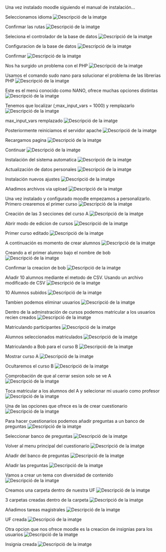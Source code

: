 Una vez instalado moodle siguiendo el manual de instalación...

Seleccionamos idioma
<img src="Captura desde 2025-03-05 12-05-48.png" alt="Descripció de la imatge">

Confirmar las rutas
<img src="Captura desde 2025-03-05 12-06-48.png" alt="Descripció de la imatge">

Seleciona el controlador de la base de datos
<img src="Captura desde 2025-03-05 12-22-40.png" alt="Descripció de la imatge">

Configuracion de la base de datos
<img src="Captura desde 2025-03-05 12-27-48.png" alt="Descripció de la imatge">

Confirmar
<img src="Captura desde 2025-03-05 12-28-53.png" alt="Descripció de la imatge">

Nos ha surgido un problema con el PHP
<img src="Captura desde 2025-03-05 12-58-28.png" alt="Descripció de la imatge">

Usamos el comando sudo nano para solucionar el problema de las librerias PHP
<img src="Captura desde 2025-03-12 12-21-59.png" alt="Descripció de la imatge">

Este es el menú conocido como NANO, ofrece muchas opciones distintas
<img src="Captura desde 2025-03-12 12-29-42.png" alt="Descripció de la imatge">

Tenemos que localizar (;max_input_vars = 1000) y remplazarlo
<img src="Captura desde 2025-03-12 12-37-44.png" alt="Descripció de la imatge">

max_input_vars remplazado
<img src="Captura desde 2025-03-12 12-38-59.png" alt="Descripció de la imatge">

Posteriormente reiniciamos el servidor apache
<img src="Captura desde 2025-03-12 12-42-53.png" alt="Descripció de la imatge">

Recargamos pagina
<img src="Captura desde 2025-03-12 12-47-02.png" alt="Descripció de la imatge">

Continuar
<img src="Captura desde 2025-03-12 12-51-04.png" alt="Descripció de la imatge">
	
Instalación del sistema automatica
<img src="Captura desde 2025-03-12 12-53-54.png" alt="Descripció de la imatge">
	
Actualización de datos personales
<img src="Captura desde 2025-03-12 13-17-05.png" alt="Descripció de la imatge">
	
Instalación nuevos ajustes
<img src="Captura desde 2025-03-26 12-11-15.png" alt="Descripció de la imatge">
	
Añadimos archivos via upload
<img src="Captura desde 2025-03-26 12-41-03.png" alt="Descripció de la imatge">

Una vez instalado y configurado moodle empezamos a personalizarlo. Primero crearemos el primer curso
<img src="Captura desde 2025-03-26 12-46-06.png" alt="Descripció de la imatge">

Creación de las 3 secciones del curso A
<img src="Captura desde 2025-03-26 12-47-00.png" alt="Descripció de la imatge">

Abrir modo de edicion de cursos
<img src="Captura desde 2025-03-26 12-52-11.png" alt="Descripció de la imatge">

Primer curso editado
<img src="Captura desde 2025-03-26 13-21-16.png" alt="Descripció de la imatge">

A continuación es momento de crear alumnos
<img src="Captura desde 2025-03-26 13-33-45.png" alt="Descripció de la imatge">

Creando a el primer alumno bajo el nombre de bob
<img src="Captura desde 2025-03-26 13-28-58.png" alt="Descripció de la imatge">

Confirmar la creacion de bob
<img src="Captura desde 2025-03-26 13-31-00.png" alt="Descripció de la imatge">

Añadir 10 alumnos mediante el metodo de CSV. Usando un archivo modificado de CSV
<img src="Captura desde 2025-03-26 17-34-00.png" alt="Descripció de la imatge">
	
10 Alumnos subidos
<img src="Captura desde 2025-03-26 19-15-23.png" alt="Descripció de la imatge">

Tambien podemos eliminar usuarios
<img src="Captura desde 2025-03-26 19-21-17.png" alt="Descripció de la imatge">

Dentro de la adminstración de cursos podemos matricular a los usuarios recien creados
<img src="Captura desde 2025-03-26 19-34-54.png" alt="Descripció de la imatge">
	
Matriculando participantes
<img src="Captura desde 2025-03-26 19-41-34.png" alt="Descripció de la imatge">
	
Alumnos seleccionados matriculados
<img src="Captura desde 2025-03-26 19-42-58.png" alt="Descripció de la imatge">

Matriculando a Bob para el curso B
<img src="Captura desde 2025-03-26 19-43-46.png" alt="Descripció de la imatge">

Mostrar curso A
<img src="Captura desde 2025-03-26 19-47-34.png" alt="Descripció de la imatge">

Ocultaremos el curso B
<img src="Captura desde 2025-03-26 19-48-31.png" alt="Descripció de la imatge">
	
Comprobación de que al cerrar sesion solo se ve A
<img src="Captura desde 2025-03-26 19-49-05.png" alt="Descripció de la imatge">

Toca matricular a los alumnos del A y selecionar mi usuario como profesor
<img src="Captura desde 2025-03-26 21-50-10.png" alt="Descripció de la imatge">

Una de las opciones que ofrece es la de crear cuestionario
<img src="Captura desde 2025-03-26 22-43-10.png" alt="Descripció de la imatge">

Para hacer cuestionarios podemos añadir preguntas a un banco de preguntas
<img src="Captura desde 2025-03-26 22-45-09.png" alt="Descripció de la imatge">

Seleccionar banco de preguntas
<img src="Captura desde 2025-03-26 22-44-16.png" alt="Descripció de la imatge">

Volver al menu principal del cuestionario
<img src="Captura desde 2025-03-26 22-46-13.png" alt="Descripció de la imatge">

Añadir del banco de preguntas
<img src="Captura desde 2025-03-26 22-47-02.png" alt="Descripció de la imatge">

Añadir las preguntas
<img src="Captura desde 2025-03-26 22-47-44.png" alt="Descripció de la imatge">

Vamos a crear un tema con diversidad de contenido
<img src="Captura desde 2025-04-01 10-17-28.png" alt="Descripció de la imatge">

Creamos una carpeta dentro de nuestra UF
<img src="Captura desde 2025-04-01 10-19-06.png" alt="Descripció de la imatge">

3 carpetas creadas dentro de la carpeta
<img src="Captura desde 2025-04-01 10-20-48.png" alt="Descripció de la imatge">

Añadimos tareas magistrales
<img src="Captura desde 2025-04-01 10-45-54.png" alt="Descripció de la imatge">

UF creada
<img src="Captura desde 2025-04-01 11-02-19.png" alt="Descripció de la imatge">

Otra opcion que nos ofrece moodle es la creacion de insignias para los usuarios
<img src="Captura desde 2025-04-01 18-47-03.png" alt="Descripció de la imatge">

Insignia creada
<img src="Captura desde 2025-04-01 18-49-42.png" alt="Descripció de la imatge">
